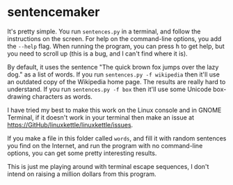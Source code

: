 # sentencemaker

It's pretty simple. You run `sentences.py` in a terminal, and follow the instructions on the screen. For help on the command-line options, you add the `--help` flag. When running the program, you can press <kbd>h</kbd> to get help, but you need to scroll up (this is a bug, and I can't find where it is).

By default, it uses the sentence "The quick brown fox jumps over the lazy dog." as a list of words. If you run `sentences.py -f wikipedia` then it'll use an outdated copy of the Wikipedia home page. The results are really hard to understand. If you run `sentences.py -f box` then it'll use some Unicode box-drawing characters as words.

I have tried my best to make this work on the Linux console and in GNOME Terminal, if it doesn't work in your terminal then make an issue at <https://GitHub/linuxkettle/linuxkettle/issues>.

If you make a file in this folder called `words`, and fill it with random sentences you find on the Internet, and run the program with no command-line options, you can get some pretty interesting results.

This is just me playing around with terminal escape sequences, I don't intend on raising a million dollars from this program.